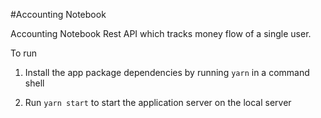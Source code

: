 #Accounting Notebook

Accounting Notebook Rest API which tracks money flow of a single user.

To run 

1. Install the app package dependencies by running `yarn` in a command shell

2. Run `yarn start` to start the application server on the local server

